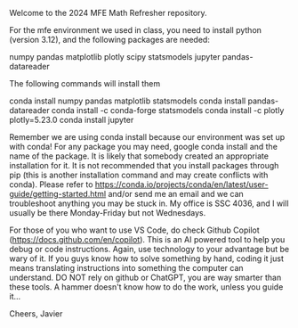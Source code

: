Welcome to the 2024 MFE Math Refresher repository.



For the mfe environment we used in class, you need to install python (version 3.12), and the following packages are needed:

numpy pandas matplotlib plotly scipy statsmodels jupyter pandas-datareader

The following commands will install them

conda install numpy pandas matplotlib statsmodels
conda install pandas-datareader
conda install -c conda-forge statsmodels
conda install -c plotly plotly=5.23.0
conda install jupyter 


Remember we are using conda install because our environment was set up with conda! For any package you may need, google conda install and the name of the package. It is likely that somebody created an appropriate installation for it. It is not recommended that you install packages through pip (this is another installation command and may create conflicts with conda). Please refer to https://conda.io/projects/conda/en/latest/user-guide/getting-started.html and/or send me an email and we can troubleshoot anything you may be stuck in. My office is SSC 4036, and I will usually be there Monday-Friday but not Wednesdays. 


For those of you who want to use VS Code, do check Github Copilot (https://docs.github.com/en/copilot). This is an AI powered tool to help you debug or code instructions. Again, use technology to your advantage but be wary of it. If you guys know how to solve something by hand, coding it just means translating instructions into something the computer can understand. DO NOT rely on github or ChatGPT, you are way smarter than these tools. A hammer doesn't know how to do the work, unless you guide it...

Cheers,
Javier